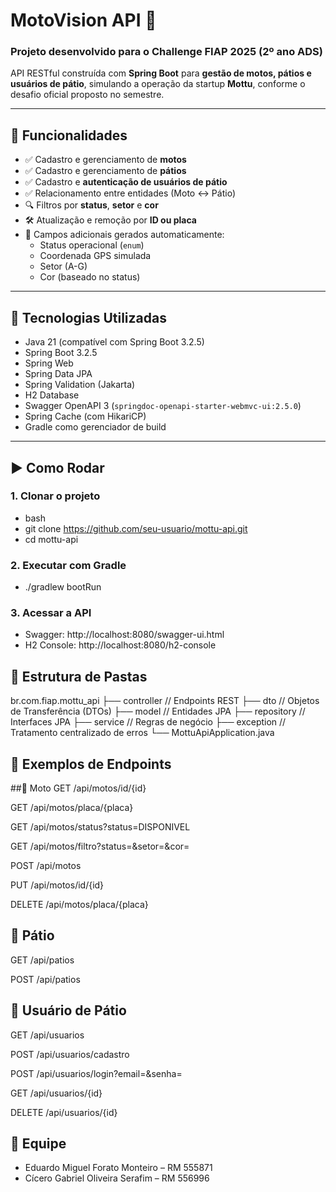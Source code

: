 # MotoVision API 🚀

### Projeto desenvolvido para o Challenge FIAP 2025 (2º ano ADS)

API RESTful construída com **Spring Boot** para **gestão de motos, pátios e usuários de pátio**, simulando a operação da startup **Mottu**, conforme o desafio oficial proposto no semestre.

---

## 🔧 Funcionalidades

- ✅ Cadastro e gerenciamento de **motos**
- ✅ Cadastro e gerenciamento de **pátios**
- ✅ Cadastro e **autenticação de usuários de pátio**
- ✅ Relacionamento entre entidades (Moto ↔ Pátio)
- 🔍 Filtros por **status**, **setor** e **cor**
- 🛠 Atualização e remoção por **ID ou placa**
- 🧭 Campos adicionais gerados automaticamente:
  - Status operacional (`enum`)
  - Coordenada GPS simulada
  - Setor (A-G)
  - Cor (baseado no status)

---

## 🧪 Tecnologias Utilizadas

- Java 21 (compatível com Spring Boot 3.2.5)
- Spring Boot 3.2.5
- Spring Web
- Spring Data JPA
- Spring Validation (Jakarta)
- H2 Database
- Swagger OpenAPI 3 (`springdoc-openapi-starter-webmvc-ui:2.5.0`)
- Spring Cache (com HikariCP)
- Gradle como gerenciador de build


---

## ▶️ Como Rodar

### 1. Clonar o projeto
- bash
- git clone https://github.com/seu-usuario/mottu-api.git
- cd mottu-api
### 2. Executar com Gradle
- ./gradlew bootRun
### 3. Acessar a API
- Swagger: http://localhost:8080/swagger-ui.html
- H2 Console: http://localhost:8080/h2-console

## 📁 Estrutura de Pastas

br.com.fiap.mottu_api
├── controller         // Endpoints REST
├── dto               // Objetos de Transferência (DTOs)
├── model             // Entidades JPA
├── repository        // Interfaces JPA
├── service           // Regras de negócio
├── exception         // Tratamento centralizado de erros
└── MottuApiApplication.java


## 📌 Exemplos de Endpoints

##🔄 Moto
GET /api/motos/id/{id}

GET /api/motos/placa/{placa}

GET /api/motos/status?status=DISPONIVEL

GET /api/motos/filtro?status=&setor=&cor=

POST /api/motos

PUT /api/motos/id/{id}

DELETE /api/motos/placa/{placa}

## 🏢 Pátio
GET /api/patios

POST /api/patios

## 👷 Usuário de Pátio
GET /api/usuarios

POST /api/usuarios/cadastro

POST /api/usuarios/login?email=&senha=

GET /api/usuarios/{id}

DELETE /api/usuarios/{id}


## 👥 Equipe

- Eduardo Miguel Forato Monteiro – RM 555871
- Cícero Gabriel Oliveira Serafim – RM 556996

